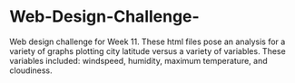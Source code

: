 # Web-Design-Challenge-
Web design challenge for Week 11. These html files pose an analysis for a variety of graphs plotting city latitude versus a variety of variables. These variables included: windspeed, humidity, maximum temperature, and cloudiness. 

